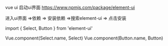  vue ui 启动ui界面
https://www.npmjs.com/package/element-ui

 进入ui界面  =>依赖 => 安装依赖 =>搜索element-ui => 点击安装 


 import {
  Select,
  Button
} from 'element-ui'
 
Vue.component(Select.name, Select)
Vue.component(Button.name, Button)